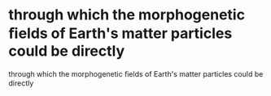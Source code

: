 # through which the morphogenetic ﬁelds of Earth's matter particles could be directly

through which the morphogenetic ﬁelds of Earth's matter particles could be directly